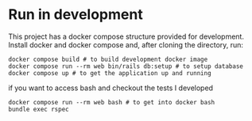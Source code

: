 # Run in development

This project has a docker compose structure provided for development. Install docker and docker compose and, after cloning the directory, run:

```
docker compose build # to build development docker image
docker compose run --rm web bin/rails db:setup # to setup database
docker compose up # to get the application up and running
```

if you want to access bash and checkout the tests I developed
```
docker compose run --rm web bash # to get into docker bash
bundle exec rspec
```
